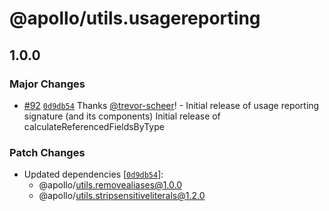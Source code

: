 # @apollo/utils.usagereporting

## 1.0.0

### Major Changes

- [#92](https://github.com/apollographql/apollo-utils/pull/92) [`0d9db54`](https://github.com/apollographql/apollo-utils/commit/0d9db54464c8eaa93336bcfe3fa28dee59696b60) Thanks [@trevor-scheer](https://github.com/trevor-scheer)! - Initial release of usage reporting signature (and its components)
  Initial release of calculateReferencedFieldsByType

### Patch Changes

- Updated dependencies [[`0d9db54`](https://github.com/apollographql/apollo-utils/commit/0d9db54464c8eaa93336bcfe3fa28dee59696b60)]:
  - @apollo/utils.removealiases@1.0.0
  - @apollo/utils.stripsensitiveliterals@1.2.0
